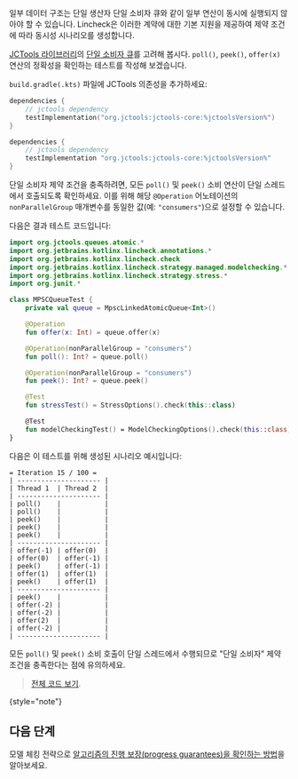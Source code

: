 [//]: # (title: 데이터 구조 제약 조건)

일부 데이터 구조는 단일 생산자 단일 소비자 큐와 같이 일부 연산이 동시에 실행되지 않아야 할 수 있습니다. Lincheck은 이러한 계약에 대한 기본 지원을 제공하여 제약 조건에 따라 동시성 시나리오를 생성합니다.

[JCTools 라이브러리](https://github.com/JCTools/JCTools)의 [단일 소비자 큐](https://github.com/JCTools/JCTools/blob/66e6cbc9b88e1440a597c803b7df9bd1d60219f6/jctools-core/src/main/java/org/jctools/queues/atomic/MpscLinkedAtomicQueue.java)를 고려해 봅시다. `poll()`, `peek()`, `offer(x)` 연산의 정확성을 확인하는 테스트를 작성해 보겠습니다.

`build.gradle(.kts)` 파일에 JCTools 의존성을 추가하세요:

   <tabs group="build-script">
   <tab title="Kotlin" group-key="kotlin">

   ```kotlin
   dependencies {
       // jctools dependency
       testImplementation("org.jctools:jctools-core:%jctoolsVersion%")
   }
   ```

   </tab>
   <tab title="Groovy" group-key="groovy">

   ```groovy
   dependencies {
       // jctools dependency
       testImplementation "org.jctools:jctools-core:%jctoolsVersion%"
   }
   ```
   </tab>
   </tabs>

단일 소비자 제약 조건을 충족하려면, 모든 `poll()` 및 `peek()` 소비 연산이 단일 스레드에서 호출되도록 확인하세요. 이를 위해 해당 `@Operation` 어노테이션의 `nonParallelGroup` 매개변수를 동일한 값(예: `"consumers"`)으로 설정할 수 있습니다.

다음은 결과 테스트 코드입니다:

```kotlin
import org.jctools.queues.atomic.*
import org.jetbrains.kotlinx.lincheck.annotations.*
import org.jetbrains.kotlinx.lincheck.check
import org.jetbrains.kotlinx.lincheck.strategy.managed.modelchecking.*
import org.jetbrains.kotlinx.lincheck.strategy.stress.*
import org.junit.*

class MPSCQueueTest {
    private val queue = MpscLinkedAtomicQueue<Int>()

    @Operation
    fun offer(x: Int) = queue.offer(x)

    @Operation(nonParallelGroup = "consumers") 
    fun poll(): Int? = queue.poll()

    @Operation(nonParallelGroup = "consumers")
    fun peek(): Int? = queue.peek()

    @Test
    fun stressTest() = StressOptions().check(this::class)

    @Test
    fun modelCheckingTest() = ModelCheckingOptions().check(this::class)
}
```

다음은 이 테스트를 위해 생성된 시나리오 예시입니다:

```text
= Iteration 15 / 100 =
| --------------------- |
| Thread 1  | Thread 2  |
| --------------------- |
| poll()    |           |
| poll()    |           |
| peek()    |           |
| peek()    |           |
| peek()    |           |
| --------------------- |
| offer(-1) | offer(0)  |
| offer(0)  | offer(-1) |
| peek()    | offer(-1) |
| offer(1)  | offer(1)  |
| peek()    | offer(1)  |
| --------------------- |
| peek()    |           |
| offer(-2) |           |
| offer(-2) |           |
| offer(2)  |           |
| offer(-2) |           |
| --------------------- |
```

모든 `poll()` 및 `peek()` 소비 호출이 단일 스레드에서 수행되므로 "단일 소비자" 제약 조건을 충족한다는 점에 유의하세요.

> [전체 코드 보기](https://github.com/JetBrains/lincheck/blob/master/src/jvm/test/org/jetbrains/kotlinx/lincheck_test/guide/MPSCQueueTest.kt).
>
{style="note"}

## 다음 단계

모델 체킹 전략으로 [알고리즘의 진행 보장(progress guarantees)을 확인하는 방법](progress-guarantees.md)을 알아보세요.